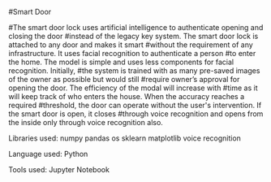 #Smart Door

#The smart door lock uses artificial intelligence to authenticate opening and closing the door
#instead of the legacy key system. The smart door lock is attached to any door and makes it smart
#without the requirement of any infrastructure. It uses facial recognition to authenticate a person
#to enter the home. The model is simple and uses less components for facial recognition. Initially,
#the system is trained with as many pre-saved images of the owner as possible but would still
#require owner’s approval for opening the door. The efficiency of the modal will increase with
#time as it will keep track of who enters the house. When the accuracy reaches a required
#threshold, the door can operate without the user's intervention. If the smart door is open, it closes
#through voice recognition and opens from the inside only through voice recognition also.

Libraries used:
numpy
pandas
os
sklearn
matplotlib
voice recognition

Language used:
Python

Tools used: 
Jupyter Notebook 
